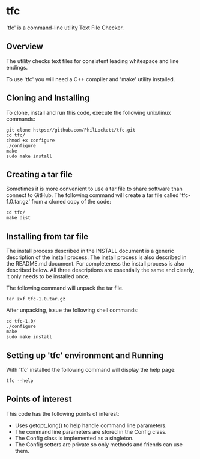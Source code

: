 # tfc
'tfc' is a command-line utility Text File Checker.

## Overview
The utility checks text files for consistent leading whitespace and line 
endings.

To use 'tfc' you will need a C++ compiler and 'make' utility installed. 

## Cloning and Installing
To clone, install and run this code, execute the following unix/linux commands:

    git clone https://github.com/PhilLockett/tfc.git
    cd tfc/
	chmod +x configure
    ./configure
    make
    sudo make install

## Creating a tar file
Sometimes it is more convenient to use a tar file to share software than 
connect to GitHub. The following command will create a tar file called 
'tfc-1.0.tar.gz' from a cloned copy of the code:

    cd tfc/
    make dist

## Installing from tar file
The install process described in the INSTALL document is a generic 
description of the install process. The install process is also described 
in the README.md document. For completeness the install process is also 
described below. All three descriptions are essentially the same and clearly, 
it only needs to be installed once.

The following command will unpack the tar file.

    tar zxf tfc-1.0.tar.gz

After unpacking, issue the following shell commands:

    cd tfc-1.0/
    ./configure
    make
    sudo make install

## Setting up 'tfc' environment and Running
With 'tfc' installed the following command will display the help page:

    tfc --help

## Points of interest
This code has the following points of interest:

  * Uses getopt_long() to help handle command line parameters.
  * The command line parameters are stored in the Config class.
  * The Config class is implemented as a singleton.
  * The Config setters are private so only methods and friends can use them.

